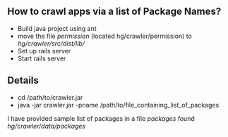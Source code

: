 ## How to crawl apps via a list of Package Names? ##

  * Build java project using ant
  * move the file _permission_ (located hg/crawler/permission) to _hg/crawler/src/dist/lib/_
  * Set up rails server
  * Start rails server

## Details ##
  * cd /path/to/crawler.jar
  * java -jar crawler.jar -pname /path/to/file\_containing\_list\_of\_packages

I have provided sample list of packages in a file _packages_ found _hg/crawler/data/packages_